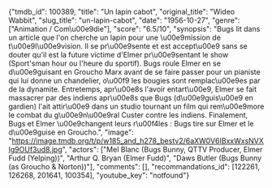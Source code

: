 {"tmdb_id": 100389, "title": "Un lapin cabot", "original_title": "Wideo Wabbit", "slug_title": "un-lapin-cabot", "date": "1956-10-27", "genre": ["Animation / Com\u00e9die"], "score": "6.5/10", "synopsis": "Bugs lit dans un article que l'on cherche un lapin pour une \u00e9mission de t\u00e9l\u00e9vision. Il se pr\u00e9sente et est accept\u00e9 sans se douter qu'il est la future victime d'Elmer pr\u00e9sentant le show (Sport'sman hour ou l'heure du sportif). Bugs roule Elmer en se d\u00e9guisant en Groucho Marx avant de se faire passer pour un pianiste qui lui donne un chandelier, o\u00f9 les bougies sont remplac\u00e9es par de la dynamite. Entretemps, apr\u00e8s l'avoir entart\u00e9, Elmer se fait massacrer par des indiens apr\u00e8s que Bugs (d\u00e9guis\u00e9 en gardien) l'ait attir\u00e9 dans un studio tournant un film qui rem\u00e9more le combat du g\u00e9n\u00e9ral Custer contre les indiens. Finalement, Bugs et Elmer \u00e9changent leurs r\u00f4les : Bugs tire sur Elmer et le d\u00e9guise en Groucho.", "image": "https://image.tmdb.org/t/p/w185_and_h278_bestv2/6aXW0V6IBxxWxsNVXIg9OUf3ud8.jpg", "actors": ["Mel Blanc (Bugs Bunny, QTTV Producer, Elmer Fudd (Yelping))", "Arthur Q. Bryan (Elmer Fudd)", "Daws Butler (Bugs Bunny (as Groucho & Norton))"], "comments": [], "recommandations_id": [122261, 126268, 201641, 100354], "youtube_key": "notfound"}